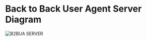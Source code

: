 <h1>Back to Back User Agent Server Diagram</h1>

![B2BUA SERVER](https://github.com/git-mo-betta/VoIP/assets/119739482/ddc0abca-b015-4421-920e-e9e4a071a9fd)
